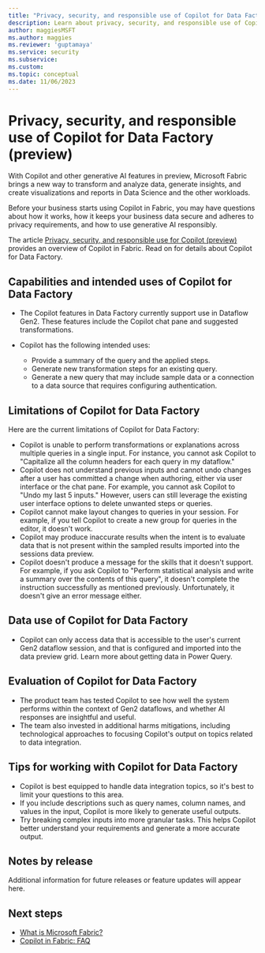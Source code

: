 ```yaml
---
title: "Privacy, security, and responsible use of Copilot for Data Factory (preview)" 
description: Learn about privacy, security, and responsible use of Copilot for Data Factory.
author: maggiesMSFT
ms.author: maggies
ms.reviewer: 'guptamaya'
ms.service: security
ms.subservice: 
ms.custom: 
ms.topic: conceptual
ms.date: 11/06/2023
---
```


# Privacy, security, and responsible use of Copilot for Data Factory (preview)

With Copilot and other generative AI features in preview, Microsoft Fabric brings a new way to transform and analyze data, generate insights, and create visualizations and reports in Data Science and the other workloads.

Before your business starts using Copilot in Fabric, you may have questions about how it works, how it keeps your business data secure and adheres to privacy requirements, and how to use generative AI responsibly.

The article [Privacy, security, and responsible use for Copilot (preview)](copilot-privacy-security.md) provides an overview of Copilot in Fabric. Read on for details about Copilot for Data Factory.

## Capabilities and intended uses of Copilot for Data Factory

- The Copilot features in Data Factory currently support use in Dataflow Gen2. These features include the Copilot chat pane and suggested transformations. 
- Copilot has the following intended uses: 

  - Provide a summary of the query and the applied steps. 
  - Generate new transformation steps for an existing query. 
  - Generate a new query that may include sample data or a connection to a data source that requires configuring authentication. 

## Limitations of Copilot for Data Factory

Here are the current limitations of Copilot for Data Factory: 

- Copilot is unable to perform transformations or explanations across multiple queries in a single input. For instance, you cannot ask Copilot to "Capitalize all the column headers for each query in my dataflow." 
- Copilot does not understand previous inputs and cannot undo changes after a user has committed a change when authoring, either via user interface or the chat pane. For example, you cannot ask Copilot to "Undo my last 5 inputs." However, users can still leverage the existing user interface options to delete unwanted steps or queries. 
- Copilot cannot make layout changes to queries in your session. For example, if you tell Copilot to create a new group for queries in the editor, it doesn't work. 
- Copilot may produce inaccurate results when the intent is to evaluate data that is not present within the sampled results imported into the sessions data preview. 
- Copilot doesn't produce a message for the skills that it doesn't support. For example, if you ask Copilot to "Perform statistical analysis and write a summary over the contents of this query", it doesn't complete the instruction successfully as mentioned previously. Unfortunately, it doesn't give an error message either. 

## Data use of Copilot for Data Factory

- Copilot can only access data that is accessible to the user's current Gen2 dataflow session, and that is configured and imported into the data preview grid. Learn more about getting data in Power Query. 

## Evaluation of Copilot for Data Factory
 
- The product team has tested Copilot to see how well the system performs within the context of Gen2 dataflows, and whether AI responses are insightful and useful. 
- The team also invested in additional harms mitigations, including technological approaches to focusing Copilot's output on topics related to data integration. 
 
## Tips for working with Copilot for Data Factory

- Copilot is best equipped to handle data integration topics, so it's best to limit your questions to this area. 
- If you include descriptions such as query names, column names, and values in the input, Copilot is more likely to generate useful outputs. 
- Try breaking complex inputs into more granular tasks. This helps Copilot better understand your requirements and generate a more accurate output.

## Notes by release

Additional information for future releases or feature updates will appear here.

## Next steps

- [What is Microsoft Fabric?](microsoft-fabric-overview.md)
- [Copilot in Fabric: FAQ](copilot-faq-fabric.yml)